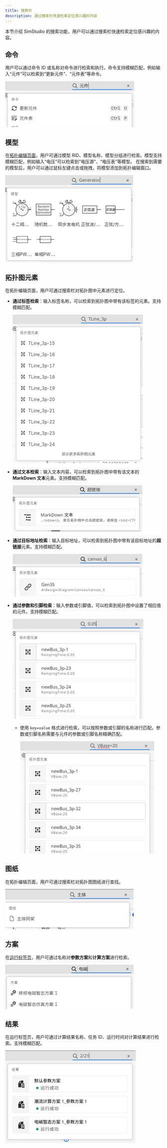 ```yaml
---
title: 搜索栏
description: 通过搜索栏快速检索定位感兴趣的内容
---
```


本节介绍 SimStudio 的搜索功能，用户可以通过搜索栏快速检索定位感兴趣的内容。

## 命令

用户可以通过命令 ID 或名称对命令进行检索和执行。命令支持模糊匹配，例如输入“元件”可以检索到“更新元件”、“元件表”等命令。

![搜索“元件”相关的命令](image.png)

## 模型

在[拓扑编辑页面](../20-function-zone/30-design-tab/index.md)，用户可通过模型 RID、模型名称、模型分组进行检索。模型支持模糊匹配，例如输入“电压”可以检索到“电压源”、“电压表”等模型。
在搜索到需要的模型后，用户可以通过鼠标左键点击或拖拽，将模型添加到拓扑编辑窗口。

![搜索“Generator”相关的模型](image-1.png)

## 拓扑图元素

在拓扑编辑页面，用户可通过搜索栏对拓扑图中元素进行定位。

- **通过标签检索**：输入标签名称，可以检索到拓扑图中带有该标签的元素。支持模糊匹配。

  ![检索标签包含“TLine_3p”的元素](image-2.png)

- **通过文本检索**：输入文本内容，可以检索到拓扑图中带有该文本的 **MarkDown 文本**元素。支持模糊匹配。
  
  ![检索包含“超链接”的 MarkDown 文本](image-3.png)

- **通过目标地址检索**：输入目标地址，可以检索到拓扑图中带有该目标地址的**超链接**元素。支持模糊匹配。

  ![检索目标地址包含“canvas_6”的超链接](image-4.png)

- **通过参数和引脚检索**：输入参数或引脚值，可以检索到拓扑图中设置了相应值的元件。支持模糊匹配。

  ![搜索参数或引脚值包含“0.05”的元件](image-5.png)

  - 使用 `key=value` 格式进行检索，可以按照参数或引脚的名称进行匹配。参数或引脚名称需要与元件的参数或引脚名称精确匹配。
  
    ![搜索参数“VBase”值包含“20”的元件](image-6.png)

## 图纸

在拓扑编辑页面，用户可通过搜索栏对拓扑图图纸进行查找。

![搜索包含“主体”的图纸](image-7.png)

## 方案

在[运行标签页](../20-function-zone/40-run-tab/index.md)，用户可通过名称对**参数方案**和**计算方案**进行检索。

![搜索名称包含“电磁”的方案](image-8.png)

## 结果

在运行标签页，用户可通过计算结果名称、任务 ID、运行时间对计算结果进行检索。支持模糊匹配。

![搜索“2月21日”运行的仿真](image-9.png)
